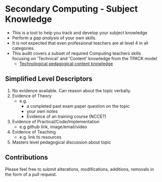 Secondary Computing - Subject Knowledge
=======================================

* This is a tool to help you track and develop your subject knowledge
* Perform a _gap analysis_ of your own skills.
* It is not expected that even professional teachers are at level 4 in all categories.
* This audit covers a subset of required Computing teachers skills focusing on 'Technical' and 'Content' knowledge from the TPACK model
    * [Technological pedagogical content knowledge](https://en.wikipedia.org/wiki/Technological_pedagogical_content_knowledge)


Simplified Level Descriptors
----------------------------
1. No evidence available. Can reason about the topic verbally.
2. Evidence of Theory
    * e.g. 
        * a completed past exam paper question on the topic
        * your own notes
        * Evidence of an training course (NCCE?)
3. Evidence of Practical/Code/Implementation
    * e.g github link, image/email/video
4. Evidence of Teaching
    * e.g. link to resources
5. Masters level pedagogical discussion about topic


Contributions
-------------

Please feel free to submit alterations, modifications, additions, removals in the form of a pull request.
